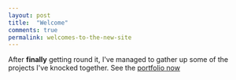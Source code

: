 ```yaml
---
layout: post
title:  "Welcome"
comments: true
permalink: welcomes-to-the-new-site
---
```

After **finally** getting round it, I've managed to gather up some of the projects I've knocked together. See the [portfolio now](/portfolio)
